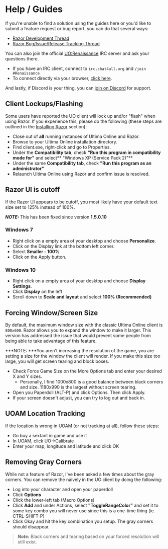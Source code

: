 # Help / Guides

If you're unable to find a solution using the guides here or you'd like to submit a feature request or bug report, you can do that several ways:

* [Razor Development Thread](http://uorforum.com/threads/improving-razor-razor-development.33134)
* [Razor Bug/Issue/Release Tracking Thread](http://uorforum.com/threads/improving-razor-razor-development.33134)

You can also join the official [UO:Renaissance](http://www.uorenaissance.com) IRC server and ask your questions there.

* If you have an IRC client, connect to `irc.chat4all.org` and `/join #Renaissance`
* To connect directly via your browser, [click here](http://www.uorenaissance.com/irc/?page=irc).

And lastly, if Discord is your thing, you can [join on Discord](https://discord.gg/ydgfHzK) for support.

## Client Lockups/Flashing

Some users have reported the UO client will lock up and/or "flash" when using Razor. If you experience this, please do the following (these steps are outlined in the [Installing Razor](index.md) section):

* Close out of **all** running instances of Ultima Online and Razor.
* Browse to your Ultima Online installation directory.
* Find client.exe, right-click and go to Properties.
* Under the **Compatibility tab**, check **"Run this program in compatibility mode for"** and select** "Windows XP (Service Pack 2)"**
* Under the same **Compatibility tab**, check **"Run this program as an administrator"**
* Relaunch Ultima Online using Razor and confirm issue is resolved.

## Razor UI is cutoff

If the Razor UI appears to be cutoff, you most likely have your default text size set to 125% instead of 100%.

***NOTE:*** This has been fixed since version **1.5.0.10**

### Windows 7

* Right click on a empty area of your desktop and choose **Personalize**.
* Click on the Display link at the bottom left corner.
* Select **Smaller - 100%**
* Click on the Apply button.

### Windows 10

* Right click on a empty area of your desktop and choose **Display Settings**.
* Click **Display** on the left
* Scroll down to **Scale and layout** and select **100% (Recommended)**

## Forcing Window/Screen Size

By default, the maximum window size with the classic Ultima Online client is `800x600`. Razor allows you to expand the window to make it larger. This version has addressed the issue that would prevent some people from being able to take advantage of this feature.

***NOTE: ***You aren't increasing the resolution of the game, you are setting a size for the window the client will render. If you make this size too large, you will get screen tearing and block boxes.

* Check Force Game Size on the More Options tab and enter your desired X and Y sizes.
    * Personally, I find 1000x800 is a good balance between black corners and size. 1180x990 is the largest without screen tearing.
* Open you Paperdoll (ALT-P) and click Options. Then click Apply.
* If your screen doesn't adjust, you can try to log out and back in.

## UOAM Location Tracking

If the location is wrong in UOAM (or not tracking at all), follow these steps:

* Go buy a sextant in game and use it
* In UOAM, click UO->Calibrate
* Enter your map, longitude and latitude and click OK

## Removing Gray Corners

While not a feature of Razor, I've been asked a few times about the gray corners. You can remove the naively in the UO client by doing the following:

* Log into your character and open your paperdoll
* Click **Options**
* Click the lower-left tab (Macro Options)
* Click **Add** and under Actions, select **"ToggleRangeColor"** and set it to some key combo you will never use since this is a one-time thing (ie. CTRL-SHIFT-P)
* Click Okay and hit the key combination you setup. The gray corners should disappear.

> ***Note:*** Black corners and tearing based on your forced resolution will still exist.